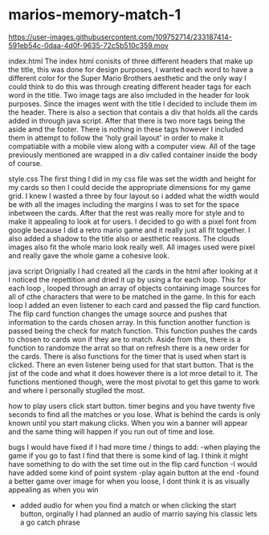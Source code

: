 # marios-memory-match-1






https://user-images.githubusercontent.com/109752714/233187414-591eb54c-0daa-4d0f-9635-72c5b510c359.mov









index.html 
The index html conisits of three different headers that make up the title, this was done for design purposes, I wanted each word to have a different color for the Super Mario Brothers aesthetic and the only way I could think to do this was through creating different header tags for each word in the title. Two image tags are also imcluded in the header for look purposes. Since the images went with the title I decided to include them im the header. There is also a section that contais a div that holds all the cards added in through java script. After that there is two more tags being the aside amd the footer. There is nothing in these tags however I included them in attempt to follow the 'holy grail layout' in order to make it compatiable with a mobile view along with a computer view. All of the tage previously mentioned are wrapped in a div called container inside the body of course. 

style.css
The first thing I did in my css file was set the width and height for my cards so then I could decide the appropriate dimensions for my game grid. I knew I wasted a three by four layout so i added what the width would be with all the images including the margins I was to set for the space inbetween the cards. After that the rest was really more for style and to make it appealing to look at for users. I decided to go with a pixel font from google because I did a retro mario game and it really just all fit together. I also added a shadow to the title also or aesthetic reasons. The clouds images also fit the whole mario look really well. All images used were pixel and really gave the whole game a cohesive look.

java script 
Orignially I had created all the cards in the html after looking at it I noticed the repettition and dried it up by using a for each loop. This for each loop , looped through an array of objects containing image sources for all of cthe characters that were to be matched in the game. In this for each loop I added an even listener to each card and passed the flip card function. The flip card function changes the umage source and pushes that information to the cards chosen array. In this function another function is passed being the check for match function. This function pushes the cards to chosen to cards won if they are to match. Aside from this, there is a function to randomze the arrat so that on refresh there is a new order for the cards.  There is also functions for the timer that is used when start is clicked. There an even listener being used for that start button. That is the jist of the code and what it does however there is a lot mroe detail to it. The functions mentioned though, were the most pivotal to get this game to work and where I personally stuglled the most.

how to play
users click start button. timer begins and you have twenty five seconds to find all the matches or you lose. What is behind the cards is only known until you start makung clicks. When you win a banner will appear and the same thing will happen if you run out of time and lose.



bugs I would have fixed if I had more time / things to add:
-when playing the game if you go to fast I find that there is some kind of lag. I think it might have something to do with the set time out in the flip card function 
-I would have added some kind of point system
-play again button at the end 
-found a better game over image for when you loose, I dont think it is as visually appealing as when you win 
- added audio for when you find a match or when clicking the start button, orginally I had planned an audio of marrio saying his classic lets a go catch phrase
